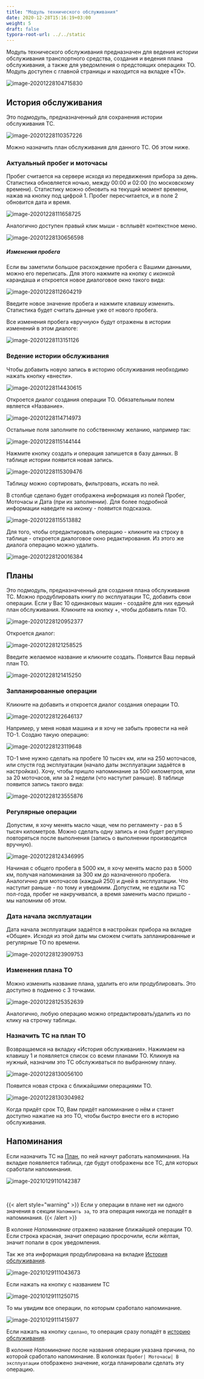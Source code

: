 ```yaml
---
title: "Модуль технического обслуживания"
date: 2020-12-28T15:16:19+03:00
weight: 5
draft: false
typora-root-url: ../../static
---
```

Модуль технического обслуживания предназначен для ведения истории обслуживания транспортного средства, создания и ведения плана обслуживания, а также для уведомления о предстоящих операциях ТО. Модуль доступен с главной страницы и находится на вкладке «ТО».

![image-20201228104715830](/media/maintenance/image-20201228104715830.png)

## История обслуживания

Это подмодуль, предназначенный для сохранения истории обслуживания ТС.

![image-20201228110357226](/media/maintenance/image-20201228110357226.png)

Можно назначить план обслуживания для данного ТС. Об этом ниже.

### Актуальный пробег и моточасы

Пробег считается на сервере исходя из передвижения прибора за день. Статистика обновляется ночью, между 00:00 и 02:00 (по московскому времени). Статистику можно обновить на текущий момент времени, нажав на кнопку под цифрой 1. Пробег пересчитается, и в поле 2 обновится дата и время.

![image-20201228111658725](/media/maintenance/image-20201228111658725.png)

Аналогично доступен правый клик мыши - всплывёт контекстное меню.

![image-20201228130656598](/media/maintenance/image-20201228130656598.png)

##### Изменения пробега

Если вы заметили большое расхождение пробега с Вашими данными, можно его переписать. Для этого нажмите на кнопку с иконкой карандаша и откроется новое диалоговое окно такого вида:

![image-20201228112604219](/media/maintenance/image-20201228112604219.png)

Введите новое значение пробега и нажмите клавишу изменить. Статистика будет считать данные уже от нового пробега.

Все изменения пробега «вручную» будут отражены в истории изменений в этом диалоге:

![image-20201228113151126](/media/maintenance/image-20201228113151126.png)

### Ведение истории обслуживания

Чтобы добавить новую запись в историю обслуживания необходимо нажать кнопку «внести». 

![image-20201228114430615](/media/maintenance/image-20201228114430615.png)

Откроется диалог создания операции ТО. Обязательным полем является «Название». 

![image-20201228114714973](/media/maintenance/image-20201228114714973.png)

Остальные поля заполните по собственному желанию, например так:

![image-20201228115144144](/media/maintenance/image-20201228115144144.png)

Нажмите кнопку создать и операция запишется в базу данных. В таблице истории появится новая запись.

![image-20201228115309476](/media/maintenance/image-20201228115309476.png)

Таблицу можно сортировать, фильтровать, искать по ней.

В столбце сделано будет отображена информация из полей Пробег, Моточасы и Дата (при их заполнении). Для более подробной информации наведите на иконку - появится подсказка.

 ![image-20201228115513882](/media/maintenance/image-20201228115513882.png)

Для того, чтобы отредактировать операцию - кликните на строку в таблице - откроется диалоговое окно редактирования. Из этого же диалога операцию можно удалить.

![image-20201228120016384](/media/maintenance/image-20201228120016384.png)



## Планы

Это подмодуль, предназначенный для создания плана обслуживания ТС. Можно продублировать книгу по эксплуатации ТС, добавить свои операции. Если у Вас 10 одинаковых машин - создайте для них единый план обслуживания. Кликните на кнопку +, чтобы добавить план ТО.

![image-20201228120952377](/media/maintenance/image-20201228120952377.png)

Откроется диалог:

![image-20201228121258525](/media/maintenance/image-20201228121258525.png)

Введите желаемое название и кликните создать. Появится Ваш первый план ТО.

![image-20201228121415250](/media/maintenance/image-20201228121415250.png)

### Запланированные операции

Кликните на добавить и откроется диалог создания операции ТО.

![image-20201228122646137](/media/maintenance/image-20201228122646137.png)

Например, у меня новая машина и я хочу не забыть провести на ней ТО-1. Создаю такую операцию:

![image-20201228123119648](/media/maintenance/image-20201228123119648.png)

ТО-1 мне нужно сделать на пробеге 10 тысяч км, или на 250 моточасов, или спустя год эксплуатации (начало даты эксплуатации задаётся в настройках). Хочу, чтобы пришло напоминание за 500 километров, или за 20 моточасов, или за 2 недели (что наступит раньше). В таблице появится запись такого вида:

![image-20201228123555876](/media/maintenance/image-20201228123555876.png)

### Регулярные операции

Допустим, я хочу менять масло чаще, чем по регламенту - раз в 5 тысяч километров. Можно сделать одну запись и она будет регулярно повторяться после выполнения (запись о выполнении производится вручную).

![image-20201228124346995](/media/maintenance/image-20201228124346995.png)

Начиная с общего пробега в 5000 км, я хочу менять масло раз в 5000 км, получая напоминания за 300 км до назначенного пробега. Аналогично для моточасов (каждый 250) и дней в эксплуатации. Что наступит раньше - по тому и уведомим. Допустим, не ездили на ТС пол-года, пробег не накручивался, а время заменить масло пришло - мы напомним об этом.

### Дата начала эксплуатации

Дата начала эксплуатации задаётся в настройках прибора на вкладке «Общие». Исходя из этой даты мы сможем считать запланированные и регулярные ТО по времени.

![image-20201228123909753](/media/maintenance/image-20201228123909753.png)

### Изменения плана ТО

Можно изменить название плана, удалить его или продублировать. Это доступно в подменю с 3 точками.

![image-20201228125352639](/media/maintenance/image-20201228125352639.png)

Аналогично, любую операцию можно отредактировать/удалить из по клику на строчку таблицы.

### Назначить ТС на план ТО

Возвращаемся на вкладку «История обслуживания». Нажимаем на клавишу 1 и появляется список со всеми планами ТО. Кликнув на нужный, назначим это ТС обслуживаться по выбранному плану.

![image-20201228130056100](/media/maintenance/image-20201228130056100.png)

Появится новая строка с ближайшими операциями ТО.

![image-20201228130304982](/media/maintenance/image-20201228130304982.png)

Когда придёт срок ТО, Вам придёт напоминание о нём и станет доступно нажатие на это ТО, чтобы быстро внести его в историю обслуживания.

## Напоминания

Если назначить ТС на [План](/tabs/maintenance/#планы), по ней начнут работать напоминания. На вкладке появляется таблица, где будут отображены все ТС, для которых сработали напоминания.

![image-20210129110142387](/image-20210129110142387.png)

&nbsp;

{{< alert style="warning" >}} Если у операции в плане нет ни одного значения в секции `Напомнить за`, то эта операция никогда не попадёт в напоминания. {{< /alert >}}

В колонке *Напоминание* отражено название ближайшей операции ТО.  Если строка красная, значит операцию просрочили, если жёлтая, значит попали в срок уведомления.

Так же эта информация продублирована на вкладке [История обслуживания](/tabs/maintenance/#история-обслуживания).

![image-20210129111043673](/image-20210129111043673.png)

Если нажать на кнопку с названием ТС

![image-20210129111250715](/image-20210129111250715.png)

То мы увидим все операции, по которым сработало напоминание.

![image-20210129111415977](/image-20210129111415977.png)

Если нажать на кнопку `сделано`, то операция сразу попадёт в [историю обслуживания](/tabs/maintenance/#история-обслуживания).

В колонке *Напоминание* после названия операции указана причина, по которой сработало напоминание. В колонках `Пробег| Моточасы| В эксплуатации` отображено значение, когда планировали сделать эту операцию.
